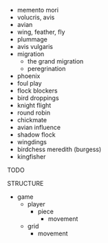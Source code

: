 - memento mori
- volucris, avis
- avian
- wing, feather, fly
- plummage
- avis vulgaris
- migration
  - the grand migration
  - peregrination
- phoenix
- foul play
- flock blockers
- bird droppings
- knight flight
- round robin
- chickmate
- avian influence
- shadow flock
- wingdings
- birdchess meredith (burgess)
- kingfisher


TODO


STRUCTURE
- game
  - player
    - piece
      - movement
  - grid
    - movement



